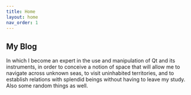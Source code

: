 ```yaml
---
title: Home
layout: home
nav_order: 1
---
```



## My Blog  
  
  
In which I become an expert in the use and manipulation of Qt and its instruments, in order to conceive a notion of space that will allow me to navigate across unknown seas, to visit uninhabited territories, and to establish relations with splendid beings without having to leave my study. Also some random things as well.
